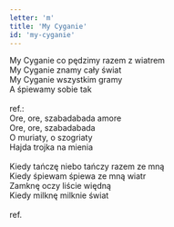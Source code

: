 ```yaml
---
letter: 'm'
title: 'My Cyganie'
id: 'my-cyganie'
---
```



My Cyganie co pędzimy razem z wiatrem<br/>
My Cyganie znamy cały świat<br/>
My Cyganie wszystkim gramy<br/>
A śpiewamy sobie tak<br/>
<br/>
ref.:<br/>
Ore, ore, szabadabada amore<br/>
Ore, ore, szabadabada<br/>
O muriaty, o szogriaty<br/>
Hajda trojka na mienia<br/>
<br/>
Kiedy tańczę niebo tańczy razem ze mną<br/>
Kiedy śpiewam śpiewa ze mną wiatr<br/>
Zamknę oczy liście więdną<br/>
Kiedy milknę milknie świat<br/>
<br/>
ref.<br/>